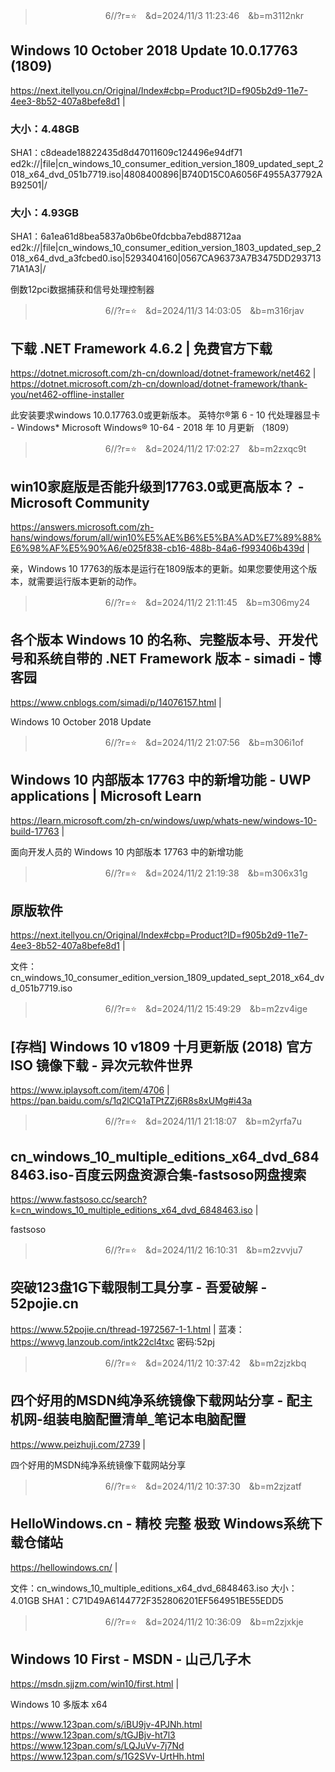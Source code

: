 
>　　　　　　　　6//?r=⭐　&d=2024/11/3 11:23:46　&b=m3112nkr
## Windows 10 October 2018 Update	10.0.17763 (1809)
https://next.itellyou.cn/Original/Index#cbp=Product?ID=f905b2d9-11e7-4ee3-8b52-407a8befe8d1
|
### 大小：4.48GB
SHA1：c8deade18822435d8d47011609c124496e94df71
ed2k://|file|cn_windows_10_consumer_edition_version_1809_updated_sept_2018_x64_dvd_051b7719.iso|4808400896|B740D15C0A6056F4955A37792AB92501|/

### 大小：4.93GB
SHA1：6a1ea61d8bea5837a0b6be0fdcbba7ebd88712aa
ed2k://|file|cn_windows_10_consumer_edition_version_1803_updated_sep_2018_x64_dvd_a3fcbed0.iso|5293404160|0567CA96373A7B3475DD29371371A1A3|/

倒数12pci数据捕获和信号处理控制器

>　　　　　　　　6//?r=⭐　&d=2024/11/3 14:03:05　&b=m316rjav
## 下载 .NET Framework 4.6.2 | 免费官方下载
https://dotnet.microsoft.com/zh-cn/download/dotnet-framework/net462
|
https://dotnet.microsoft.com/zh-cn/download/dotnet-framework/thank-you/net462-offline-installer

此安装要求windows 10.0.17763.0或更新版本。
英特尔®第 6 - 10 代处理器显卡 - Windows*
Microsoft Windows® 10-64 - 2018 年 10 月更新 （1809）

>　　　　　　　　6//?r=⭐　&d=2024/11/2 17:02:27　&b=m2zxqc9t
## win10家庭版是否能升级到17763.0或更高版本？ - Microsoft Community
https://answers.microsoft.com/zh-hans/windows/forum/all/win10%E5%AE%B6%E5%BA%AD%E7%89%88%E6%98%AF%E5%90%A6/e025f838-cb16-488b-84a6-f993406b439d
|

亲，Windows 10 17763的版本是运行在1809版本的更新。如果您要使用这个版本，就需要运行版本更新的动作。

>　　　　　　　　6//?r=⭐　&d=2024/11/2 21:11:45　&b=m306my24
## 各个版本 Windows 10 的名称、完整版本号、开发代号和系统自带的 .NET Framework 版本 - simadi - 博客园
https://www.cnblogs.com/simadi/p/14076157.html
|

Windows 10 October 2018 Update

>　　　　　　　　6//?r=⭐　&d=2024/11/2 21:07:56　&b=m306i1of
## Windows 10 内部版本 17763 中的新增功能 - UWP applications | Microsoft Learn
https://learn.microsoft.com/zh-cn/windows/uwp/whats-new/windows-10-build-17763
|

面向开发人员的 Windows 10 内部版本 17763 中的新增功能

>　　　　　　　　6//?r=⭐　&d=2024/11/2 21:19:38　&b=m306x31g
## 原版软件
https://next.itellyou.cn/Original/Index#cbp=Product?ID=f905b2d9-11e7-4ee3-8b52-407a8befe8d1
|

文件：cn_windows_10_consumer_edition_version_1809_updated_sept_2018_x64_dvd_051b7719.iso

>　　　　　　　　6//?r=⭐　&d=2024/11/2 15:49:29　&b=m2zv4ige
## [存档] Windows 10 v1809 十月更新版 (2018) 官方 ISO 镜像下载 - 异次元软件世界
https://www.iplaysoft.com/item/4706
|
https://pan.baidu.com/s/1q2lCQ1aTPtZZj6R8s8xUMg#i43a

>　　　　　　　　6//?r=⭐　&d=2024/11/1 21:18:07　&b=m2yrfa7u
## cn_windows_10_multiple_editions_x64_dvd_6848463.iso-百度云网盘资源合集-fastsoso网盘搜索
https://www.fastsoso.cc/search?k=cn_windows_10_multiple_editions_x64_dvd_6848463.iso
|

fastsoso

>　　　　　　　　6//?r=⭐　&d=2024/11/2 16:10:31　&b=m2zvvju7
## 突破123盘1G下载限制工具分享 - 吾爱破解 - 52pojie.cn
https://www.52pojie.cn/thread-1972567-1-1.html
|
蓝凑：https://wwvg.lanzoub.com/intk22cl4txc
密码:52pj

>　　　　　　　　6//?r=⭐　&d=2024/11/2 10:37:42　&b=m2zjzkbq
## 四个好用的MSDN纯净系统镜像下载网站分享 - 配主机网-组装电脑配置清单_笔记本电脑配置
https://www.peizhuji.com/2739
|

四个好用的MSDN纯净系统镜像下载网站分享

>　　　　　　　　6//?r=⭐　&d=2024/11/2 10:37:30　&b=m2zjzatf
## HelloWindows.cn - 精校 完整 极致 Windows系统下载仓储站
https://hellowindows.cn/
|

文件：cn_windows_10_multiple_editions_x64_dvd_6848463.iso 大小：4.01GB SHA1：C71D49A6144772F352806201EF564951BE55EDD5

>　　　　　　　　6//?r=⭐　&d=2024/11/2 10:36:09　&b=m2zjxkje
## Windows 10 First - MSDN - 山己几子木
https://msdn.sjjzm.com/win10/first.html
|

Windows 10 多版本 x64

https://www.123pan.com/s/iBU9jv-4PJNh.html
https://www.123pan.com/s/tGJBjv-ht7l3
https://www.123pan.com/s/LQJuVv-7j7Nd
https://www.123pan.com/s/1G2SVv-UrtHh.html
